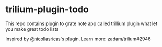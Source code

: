 # trilium-plugin-todo
This repo contains plugin to grate note app called trillium plugin what let you make great todo lists

Inspired by @[nicollasricas](https://github.com/nicollasricas)'s plugin. Learn more: zadam/trilium#2946

